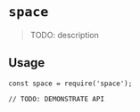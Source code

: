 # `space`

> TODO: description

## Usage

```
const space = require('space');

// TODO: DEMONSTRATE API
```
